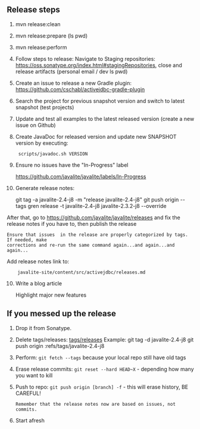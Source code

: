 ## Release steps

1. mvn release:clean
2. mvn release:prepare (ls pwd)
3. mvn release:perform
4. Follow steps to release:
	Navigate to Staging repositories: https://oss.sonatype.org/index.html#stagingRepositories,
	close and release artifacts (personal email / dev ls pwd)
5. Create an issue to release a new Gradle plugin: https://github.com/cschabl/activejdbc-gradle-plugin
6. Search the project for previous snapshot version and switch to latest snapshot (test projects)
7. Update and test all examples to the latest released version (create a new issue on Github)
8. Create JavaDoc for released version and update new SNAPSHOT version by executing: 

        scripts/javadoc.sh VERSION

9. Ensure no issues have the "In-Progress" label

	https://github.com/javalite/javalite/labels/In-Progress

9. Generate release notes:


	git tag -a javalite-2.4-j8 -m "release javalite-2.4-j8"
	git push origin --tags
	gren release -t javalite-2.4-j8 javalite-2.3.2-j8 --override

  After that, go to https://github.com/javalite/javalite/releases  and fix the release notes  if you have to, then publish the release

    Ensure that issues  in the release are properly categorized by tags. If needed, make 
    corrections and re-run the same command again...and again...and again... 

   Add release notes link to:

        javalite-site/content/src/activejdbc/releases.md

10. Write a blog article

    Highlight major new features 
    
    
## If you messed up the release

 
1. Drop it from Sonatype.
2. Delete tags/releases: [tags/releases](https://github.com/javalite/javalite/releases)
    Example: 
	git tag -d javalite-2.4-j8
	git push origin :refs/tags/javalite-2.4-j8

3. Perform:  `git fetch --tags` because your local repo still have old tags
4. Erase release commits: 
    `git reset --hard HEAD~X` - depending how many you want  to kill
5. Push to repo: 
       `git push origin [branch] -f` - this will erase history, BE CAREFUL!
       
       Remember that the release notes now are based on issues, not  commits.
        
6. Start afresh

